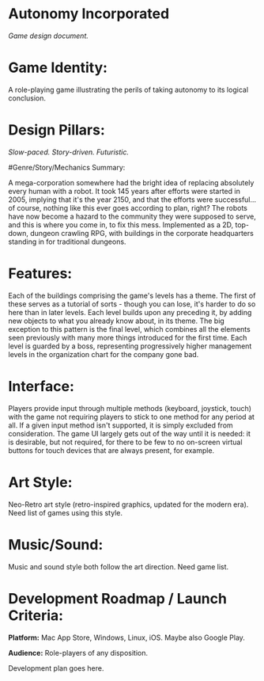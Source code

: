 # Autonomy Incorporated

*Game design document.*

# Game Identity:

A role-playing game illustrating the perils of taking autonomy to its logical conclusion.

# Design Pillars:

*Slow-paced. Story-driven. Futuristic.*

#Genre/Story/Mechanics Summary:

A mega-corporation somewhere had the bright idea of replacing absolutely every human with a robot. It took 145 years after efforts were started in 2005, implying that it's the year 2150, and that the efforts were successful... of course, nothing like this ever goes according to plan, right? The robots have now become a hazard to the community they were supposed to serve, and this is where you come in, to fix this mess. Implemented as a 2D, top-down, dungeon
crawling RPG, with buildings in the corporate headquarters standing in for traditional dungeons.

# Features:

Each of the buildings comprising the game\'s levels has a theme. The first of these serves as a tutorial of sorts - though you can lose, it\'s harder to do so here than in later levels. Each level builds upon any preceding it, by adding new objects to what you already know about, in its theme. The big exception to this pattern is the final level, which combines all the elements seen previously with many more things introduced for the first time. Each level is guarded by a boss, representing progressively higher management levels in the organization chart for the company gone bad.

# Interface:

Players provide input through multiple methods (keyboard, joystick, touch) with the game not requiring players to stick to one method for any period at all. If a given input method isn\'t supported, it is simply excluded from consideration. The game UI largely gets out of the way until it is needed: it is desirable, but not required, for there to be few to no on-screen virtual buttons for touch devices that are always present, for example.

# Art Style:

Neo-Retro art style (retro-inspired graphics, updated for the modern era).
Need list of games using this style.

# Music/Sound:

Music and sound style both follow the art direction.
Need game list.

# Development Roadmap / Launch Criteria:

**Platform:** Mac App Store, Windows, Linux, iOS. Maybe also Google Play.

**Audience:** Role-players of any disposition.

Development plan goes here.
